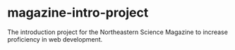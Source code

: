 # magazine-intro-project
The introduction project for the Northeastern Science Magazine to increase proficiency in web development.
